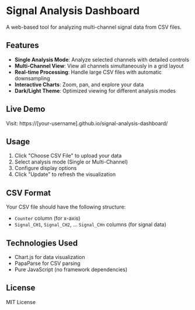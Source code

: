 # Signal Analysis Dashboard

A web-based tool for analyzing multi-channel signal data from CSV files.

## Features

- **Single Analysis Mode**: Analyze selected channels with detailed controls
- **Multi-Channel View**: View all channels simultaneously in a grid layout
- **Real-time Processing**: Handle large CSV files with automatic downsampling
- **Interactive Charts**: Zoom, pan, and explore your data
- **Dark/Light Theme**: Optimized viewing for different analysis modes

## Live Demo

Visit: https://[your-username].github.io/signal-analysis-dashboard/

## Usage

1. Click "Choose CSV File" to upload your data
2. Select analysis mode (Single or Multi-Channel)
3. Configure display options
4. Click "Update" to refresh the visualization

## CSV Format

Your CSV file should have the following structure:
- `Counter` column (for x-axis)
- `Signal_CH1`, `Signal_CH2`, ... `Signal_CHn` columns (for signal data)

## Technologies Used

- Chart.js for data visualization
- PapaParse for CSV parsing
- Pure JavaScript (no framework dependencies)

## License

MIT License
